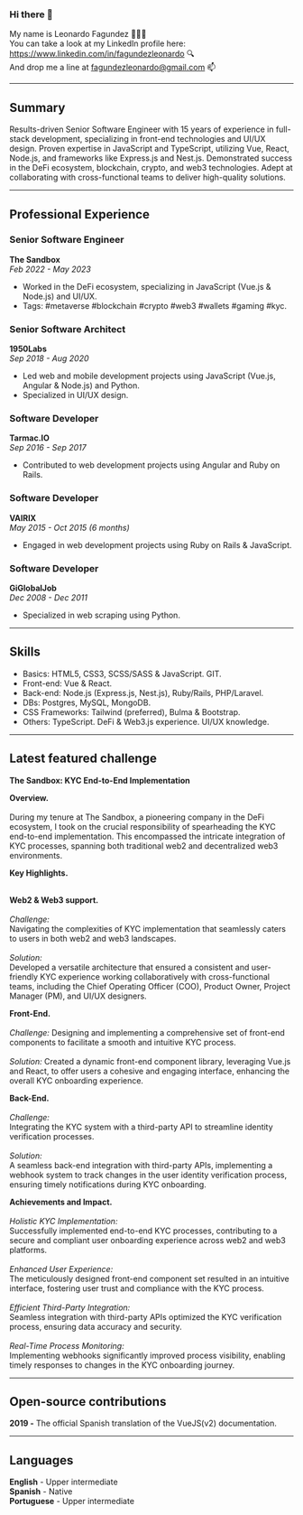 ### Hi there 👋

<!--
**lfgdzuy/lfgdzuy** is a ✨ _special_ ✨ repository because its `README.md` (this file) appears on your GitHub profile.

Here are some ideas to get you started:

- 🔭 I’m currently working on ...
- 🌱 I’m currently learning ...
- 👯 I’m looking to collaborate on ...
- 🤔 I’m looking for help with ...
- 💬 Ask me about ...
- 📫 How to reach me: ...
- 😄 Pronouns: ...
- ⚡ Fun fact: ...
-->

My name is Leonardo Fagundez 🙋🏻‍♂️ <br>
You can take a look at my LinkedIn profile here: https://www.linkedin.com/in/fagundezleonardo 🔍 <br>
And drop me a line at fagundezleonardo@gmail.com 📫

---

## Summary

Results-driven Senior Software Engineer with 15 years of experience in full-stack development, specializing in front-end technologies and UI/UX design. Proven expertise in JavaScript and TypeScript, utilizing Vue, React, Node.js, and frameworks like Express.js and Nest.js. Demonstrated success in the DeFi ecosystem, blockchain, crypto, and web3 technologies. Adept at collaborating with cross-functional teams to deliver high-quality solutions.

---

## Professional Experience

### **Senior Software Engineer**
**The Sandbox**  
*Feb 2022 - May 2023*  
- Worked in the DeFi ecosystem, specializing in JavaScript (Vue.js & Node.js) and UI/UX.
- Tags: #metaverse #blockchain #crypto #web3 #wallets #gaming #kyc.

### **Senior Software Architect**
**1950Labs**  
*Sep 2018 - Aug 2020*  
- Led web and mobile development projects using JavaScript (Vue.js, Angular & Node.js) and Python.
- Specialized in UI/UX design.

### **Software Developer**
**Tarmac.IO**  
*Sep 2016 - Sep 2017*  
- Contributed to web development projects using Angular and Ruby on Rails.

### **Software Developer**
**VAIRIX**  
*May 2015 - Oct 2015 (6 months)*  
- Engaged in web development projects using Ruby on Rails & JavaScript.

### **Software Developer**
**GiGlobalJob**  
*Dec 2008 - Dec 2011*  
- Specialized in web scraping using Python.

---

## Skills

- Basics: HTML5, CSS3, SCSS/SASS & JavaScript. GIT.
- Front-end: Vue & React.
- Back-end: Node.js (Express.js, Nest.js), Ruby/Rails, PHP/Laravel.
- DBs: Postgres, MySQL, MongoDB.
- CSS Frameworks: Tailwind (preferred), Bulma & Bootstrap.
- Others: TypeScript. DeFi & Web3.js experience. UI/UX knowledge.

---

## Latest featured challenge

**The Sandbox: KYC End-to-End Implementation**

**Overview.** <br><br>
During my tenure at The Sandbox, a pioneering company in the DeFi ecosystem, I took on the crucial responsibility of spearheading the KYC end-to-end implementation. This encompassed the intricate integration of KYC processes, spanning both traditional web2 and decentralized web3 environments.

**Key Highlights.** <br><br>

**Web2 & Web3 support.** <br><br>
*Challenge:* <br> Navigating the complexities of KYC implementation that seamlessly caters to users in both web2 and web3 landscapes. <br><br>
*Solution:* <br> Developed a versatile architecture that ensured a consistent and user-friendly KYC experience working collaboratively with cross-functional teams, including the Chief Operating Officer (COO), Product Owner, Project Manager (PM), and UI/UX designers.

**Front-End.** <br><br>
*Challenge:* Designing and implementing a comprehensive set of front-end components to facilitate a smooth and intuitive KYC process. <br><br>
*Solution:* Created a dynamic front-end component library, leveraging Vue.js and React, to offer users a cohesive and engaging interface, enhancing the overall KYC onboarding experience.

**Back-End.** <br><br>
*Challenge:* <br> Integrating the KYC system with a third-party API to streamline identity verification processes. <br><br>
*Solution:* <br> A seamless back-end integration with third-party APIs, implementing a webhook system to track changes in the user identity verification process, ensuring timely notifications during KYC onboarding.

**Achievements and Impact.** <br><br>
*Holistic KYC Implementation:* <br> Successfully implemented end-to-end KYC processes, contributing to a secure and compliant user onboarding experience across web2 and web3 platforms. <br><br>
*Enhanced User Experience:* <br> The meticulously designed front-end component set resulted in an intuitive interface, fostering user trust and compliance with the KYC process. <br><br>
*Efficient Third-Party Integration:* <br> Seamless integration with third-party APIs optimized the KYC verification process, ensuring data accuracy and security. <br><br>
*Real-Time Process Monitoring:* <br> Implementing webhooks significantly improved process visibility, enabling timely responses to changes in the KYC onboarding journey.

---

## Open-source contributions

**2019 -** The official Spanish translation of the VueJS(v2) documentation.

---

## Languages

**English** - Upper intermediate <br>
**Spanish** - Native <br>
**Portuguese** - Upper intermediate <br>
